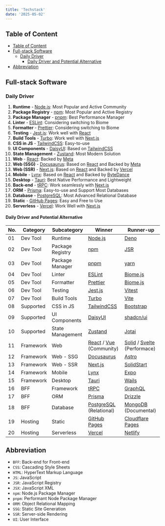 ```yaml
---
title: 'Techstack'
date: '2025-05-02'
---
```


## Table of Content

- [Table of Content](#table-of-content)
- [Full-stack Software](#full-stack-software)
  - [Daily Driver](#daily-driver)
    - [Daily Driver and Potential Alternative](#daily-driver-and-potential-alternative)
- [Abbreviation](#abbreviation)

## Full-stack Software

### Daily Driver

1. **Runtime** - [Node.js][node.js]: Most Popular and Active Community
2. **Package Registry** - [npm][npm]: Most Popular and Active Registry
3. **Package Manager** - [pnpm][pnpm]: Best Performance Manager
4. **Linter** - [ESLint][eslint]: Considering switching to Biome
5. **Formatter** - [Prettier][prettier]: Considering switching to Biome
6. **Testing** - [Jest.js][jest.js]: Work well with [React][react]
7. **Build Tools** - [Turbo][turbo]: Work well with [Next.js][next.js]
8. **CSS in JS** - [TailwindCSS][tailwindcss]: Easy-to-use
9. **UI Components** - [DaisyUI][daisyui]: Based on [TailwindCSS][tailwindcss]
10. **State Management** - [Zustand][zustand]: Most Modern Solution
11. **Web** - [React][react]: Backed by [Meta][meta]
12. **Web (SSG)** - [Docusaurus][docusaurus]: Based on [React][react] and Backed by [Meta][meta]
13. **Web (SSR)** - [Next.js][next.js]: Based on [React][react] and Backed by [Vercel][vercel]
14. **Mobile** - [Lynx][lynx]: Based on [React][react] and Backed by [ByteDance][bytedance]
15. **Desktop** - [Tauri][tauri]: Best Native Performance and Lightweight
16. **Back-end** - [tRPC][trpc]: Work seamlessly with [Next.js][next.js]
17. **ORM** - [Prisma][prisma]: Easy-to-use and Support Most Databases
18. **Database** - [PostgreSQL][postgresql]: Most Advanced Relational Database
19. **Static** - [GitHub Pages][gh-pages]: Easy and Free to Use
20. **Serverless** - [Vercel][vercel]: Work Well with [Next.js][next.js]

#### Daily Driver and Potential Alternative

| No. | Category  | Subcategory      | Winner                                  | Runner-up                                      |
| --- | --------- | ---------------- | --------------------------------------- | ---------------------------------------------- |
| 01  | Dev Tool  | Runtime          | [Node.js][node.js]                      | [Deno][deno]                                   |
| 02  | Dev Tool  | Package Registry | [npm][npm]                              | [JSR][jsr]                                     |
| 03  | Dev Tool  | Package Manager  | [pnpm][pnpm]                            | [yarn][yarn]                                   |
| 04  | Dev Tool  | Linter           | [ESLint][eslint]                        | [Biome.js][biome.js]                           |
| 05  | Dev Tool  | Formatter        | [Prettier][prettier]                    | [Biome.js][biome.js]                           |
| 06  | Dev Tool  | Testing          | [Jest.js][jest.js]                      | [Vitest][vitest]                               |
| 07  | Dev Tool  | Build Tools      | [Turbo][turbo]                          | [Vite][vite]                                   |
| 08  | Supported | CSS in JS        | [TailwindCSS][tailwindcss]              | [Bootstrap][bootstrap]                         |
| 09  | Supported | UI Components    | [DaisyUI][daisyui]                      | [shadcn/ui][shadcn]                            |
| 10  | Supported | State Management | [Zustand][zustand]                      | [Jotai][jotai]                                 |
| 11  | Framework | Web              | [React][react] / [Vue][vue] (Community) | [Solid][solid] / [Svelte][svelte] (Performace) |
| 12  | Framework | Web - SSG        | [Docusaurus][docusaurus]                | [Astro][astro]                                 |
| 13  | Framework | Web - SSR        | [Next.js][next.js]                      | [SolidStart][solid-start]                      |
| 14  | Framework | Mobile           | [Lynx][lynx]                            | [Expo][expo]                                   |
| 15  | Framework | Desktop          | [Tauri][tauri]                          | [Wails][wails]                                 |
| 16  | BFF       | Framework        | [tRPC][trpc]                            | [GraphQL][graphql]                             |
| 17  | BFF       | ORM              | [Prisma][prisma]                        | [Drizzle][drizzle]                             |
| 18  | BFF       | Database         | [PostgreSQL][postgresql] (Relational)   | [MongoDB][mongodb] (Documental)                |
| 19  | Hosting   | Static           | [GitHub Pages][gh-pages]                | [Cloudflare Pages][cloudflare-pages]           |
| 20  | Hosting   | Serverless       | [Vercel][vercel]                        | [Netlify][netlify]                             |

## Abbreviation

- `BFF`: Back-end for Front-end
- `CSS`: Cascading Style Sheets
- `HTML`: HyperText Markup Language
- `JS`: JavaScript
- `JSR`: JavaScript Registry
- `JSX`: JavaScript XML
- `npm`: Node.js Package Manager
- `pnpm`: Performant Node Package Manager
- `ORM`: Object Relational Mapping
- `SSG`: Static Site Generation
- `SSR`: Server-side Rendering
- `UI`: User Interface

[astro]: https://astro.build/
[biome.js]: https://biomejs.dev/
[bootstrap]: https://getbootstrap.com/
[bytedance]: https://www.bytedance.com/
[cloudflare-pages]: https://pages.cloudflare.com/
[daisyui]: https://daisyui.com/
[deno]: https://deno.com/
[docusaurus]: https://docusaurus.io/
[drizzle]: https://orm.drizzle.team/
[eslint]: https://eslint.org/
[expo]: https://expo.dev/
[gh-pages]: https://pages.github.com/
[graphql]: https://graphql.org/
[jest.js]: https://jestjs.io/
[jotai]: https://jotai.org/
[jsr]: https://jsr.io/
[lynx]: https://lynxjs.org/
[meta]: https://developers.facebook.com/
[mongodb]: https://www.mongodb.com/
[netlify]: https://www.netlify.com/
[next.js]: https://nextjs.org/
[node.js]: https://nodejs.org/
[npm]: https://www.npmjs.com/
[pnpm]: https://pnpm.io/
[postgresql]: https://www.postgresql.org/
[prettier]: https://prettier.io/
[prisma]: https://www.prisma.io/
[react]: https://react.dev/
[shadcn]: https://ui.shadcn.com/
[solid]: https://www.solidjs.com/
[solid-start]: https://start.solidjs.com/
[svelte]: https://svelte.dev/
[tailwindcss]: https://tailwindcss.com/
[tauri]: https://v2.tauri.app/
[trpc]: https://trpc.io/
[turbo]: https://turbo.build
[vercel]: https://vercel.com
[vite]: https://vite.dev/
[vitest]: https://vitest.dev/
[vue]: https://vuejs.org/
[wails]: https://wails.io/
[yarn]: https://yarnpkg.com/
[zustand]: https://zustand-demo.pmnd.rs/
